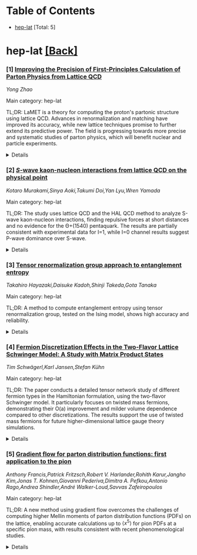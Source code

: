 <div id=toc></div>

# Table of Contents

- [hep-lat](#hep-lat) [Total: 5]


<div id='hep-lat'></div>

# hep-lat [[Back]](#toc)

### [1] [Improving the Precision of First-Principles Calculation of Parton Physics from Lattice QCD](https://arxiv.org/abs/2509.00247)
*Yong Zhao*

Main category: hep-lat

TL;DR: LaMET is a theory for computing the proton's partonic structure using lattice QCD. Advances in renormalization and matching have improved its accuracy, while new lattice techniques promise to further extend its predictive power. The field is progressing towards more precise and systematic studies of parton physics, which will benefit nuclear and particle experiments.


<details>
  <summary>Details</summary>
Motivation: The motivation is to provide a reliable and accurate method for calculating the multi-dimensional partonic structure of the proton from first principles, using lattice QCD, with the aim of improving the precision and control of such calculations for the benefit of nuclear and particle physics research.

Method: LaMET uses a power expansion and perturbative matching of quasi-distributions, which are Euclidean observables evaluated at large proton momenta. It incorporates recent advances in lattice renormalization, such as the hybrid scheme with leading-renormalon resummation, and employs an improved matching kernel that includes higher-loop corrections and resummations. Additionally, the Coulomb-gauge correlator approach is used to simplify analyses and improve precision, particularly for transverse-momentum-dependent structures.

Result: Recent LaMET calculations have produced parton observables with significant phenomenological impact. New kinematically enhanced lattice interpolation operators offer access to high proton momenta with better signal-to-noise ratios, which will broaden the scope of predictions and reduce power corrections. Ongoing work addresses challenges like excited-state contamination and extraction of gluonic distributions, benefiting from emerging ground-state isolation and noise reduction methods.

Conclusion: Lattice QCD studies of parton physics through LaMET have reached a stage of advanced precision and systematic improvement, with the potential to significantly impact nuclear and particle experiments by providing more accurate and controlled partonic structure information.

Abstract: Large Momentum Effective Theory (LaMET) provides a general framework for
computing the multi-dimensional partonic structure of the proton from first
principles using lattice quantum chromodynamics (QCD). In this effective field
theory approach, LaMET predicts parton distributions through a power expansion
and perturbative matching of a class of Euclidean observables --
quasi-distributions -- evaluated at large proton momenta. Recent advances in
lattice renormalization, such as the hybrid scheme with leading-renormalon
resummation, together with improved matching kernel that incorporates
higher-loop corrections and resummations, have enhanced both the perturbative
and power accuracy of LaMET, enabling a reliable quantification of theoretical
uncertainties. Moreover, the Coulomb-gauge correlator approach further
simplifies lattice analyses and improves the precision of
transverse-momentum-dependent structures, particularly in the non-perturbative
region. State-of-the-art LaMET calculations have already yielded certain parton
observables with significant phenomenological impact. In addition, the recently
proposed kinematically enhanced lattice interpolation operators promise access
to unprecedented proton momenta with greatly improved signal-to-noise ratios,
which will extend the range of LaMET prediction and further suppress the power
corrections. The remaining challenges, such as controlling excited-state
contamination in lattice matrix elements and extracting gluonic distributions,
are expected to benefit from emerging lattice techniques for ground-state
isolation and noise reduction. Thus, lattice QCD studies of parton physics have
entered an exciting stage of precision control and systematic improvement,
which will have a broader impact for nuclear and particle experiments.

</details>


### [2] [$S$-wave kaon-nucleon interactions from lattice QCD on the physical point](https://arxiv.org/abs/2509.00838)
*Kotaro Murakami,Sinya Aoki,Takumi Doi,Yan Lyu,Wren Yamada*

Main category: hep-lat

TL;DR: The study uses lattice QCD and the HAL QCD method to analyze S-wave kaon-nucleon interactions, finding repulsive forces at short distances and no evidence for the Θ+(1540) pentaquark. The results are partially consistent with experimental data for I=1, while I=0 channel results suggest P-wave dominance over S-wave.


<details>
  <summary>Details</summary>
Motivation: To investigate S-wave kaon-nucleon (KN) interactions with strangeness S=+1 using lattice QCD, aiming to understand the nature of the interaction and search for any resonances or bound states, such as the Θ+(1540) pentaquark.

Method: The researchers used the time-dependent HAL QCD method on a (2+1)-flavor gauge configuration with specific meson masses to calculate the KN potentials, phase shifts, scattering lengths, and cross sections for both isospin channels (I=1 and I=0).

Result: The potentials showed repulsion at short distances, with a small attractive pocket only in the I=0 channel. No resonances or bound states were found, suggesting the absence of the Θ+(1540) pentaquark. Scattering lengths and cross-sections were calculated, with mixed consistency with experimental data for I=1 and an indication that the I=0 channel is dominated by P-wave components.

Conclusion: The analysis of S-wave KN interactions did not find evidence supporting the existence of the Θ+(1540) pentaquark. The results for the I=1 channel are somewhat consistent with experimental data, while the I=0 channel's S-wave contribution appears to be less significant compared to the P-wave.

Abstract: We investigate S-wave kaon-nucleon ($KN$) interactions with strangeness
$S=+1$ in lattice QCD using the time-dependent HAL QCD method. Employing
$(2+1)$-flavor gauge configuration with $m_{\pi}\approx 137~\textrm{MeV}$ and
$m_{K}\approx 502~\textrm{MeV}$, we calculate the $KN$ potentials at the
leading order in the derivative expansion. The potentials in both isospin
channels ($I=1$ and $I=0$) exhibit repulsion at short distances, while only the
$I=0$ potential has a small attractive pocket at intermediate distances. The
phase shifts computed from these potentials show no signals corresponding to
resonances or bound states in both isospin channels, suggesting the absence of
the $\Theta^{+}(1540)$ pentaquark in the S-wave $KN$ systems. The scattering
lengths result in $a^{I=1}_{0} = -0.226(5)(^{+5}_{-0})~\textrm{fm}$ and
$a^{I=0}_{0} = +0.031(62)(^{+0}_{-29})~\textrm{fm}$. Our results of the S-wave
cross sections for $I=1$ are consistent with some of the experimental data
within $2-3$ $\sigma$, while they deviate from others. The results for $I=0$,
combined with recent studies on chiral perturbation theory, suggest that the
scattering amplitudes in this channel are dominated by P-wave components rather
than S-wave.

</details>


### [3] [Tensor renormalization group approach to entanglement entropy](https://arxiv.org/abs/2509.02185)
*Takahiro Hayazaki,Daisuke Kadoh,Shinji Takeda,Gota Tanaka*

Main category: hep-lat

TL;DR: A method to compute entanglement entropy using tensor renormalization group, tested on the Ising model, shows high accuracy and reliability.


<details>
  <summary>Details</summary>
Motivation: To develop a new approach for computing the entanglement entropy (EE) of quantum systems, which is an important quantity in quantum information theory and condensed matter physics, by leveraging the tensor renormalization group (TRG) method. This aims to provide a more efficient and accurate way to calculate EE, especially for large or complex systems.

Method: The researchers represent the reduced density matrix of a d-dimensional quantum system as a (d+1)-dimensional tensor network and devise an explicit algorithm for d=1, allowing the calculation of EE for single-interval subsystems of any size. The method is then applied to a two-dimensional tensor network of the Ising model to test its efficacy.

Result: The central charge c is calculated with a value of 0.49997(8) at D=96, which is in close agreement with the theoretical prediction, indicating that the proposed method can accurately and reliably compute the entanglement entropy of the system under study.

Conclusion: The proposed method for calculating entanglement entropy through the tensor renormalization group technique is shown to be both accurate and reliable, as evidenced by the successful application to the Ising model. This suggests the potential for the method to be used in further studies of quantum systems and their entanglement properties.

Abstract: We propose a method to compute the entanglement entropy (EE) using the tensor
renormalization group (TRG) method. The reduced density matrix of a
$d$-dimensional quantum system is represented as a $(d+1)$-dimensional tensor
network. We develop an explicit algorithm for $d=1$ that enables the
calculation of EE for single-interval subsystems of arbitrary size. We test our
method in two-dimensional tensor network of the Ising model. The central charge
is obtained as $c=0.49997(8)$ for $D=96$, which agrees with the theoretical
prediction within an error, demonstrating the accuracy and reliability of our
proposed method.

</details>


### [4] [Fermion Discretization Effects in the Two-Flavor Lattice Schwinger Model: A Study with Matrix Product States](https://arxiv.org/abs/2509.02329)
*Tim Schwägerl,Karl Jansen,Stefan Kühn*

Main category: hep-lat

TL;DR: The paper conducts a detailed tensor network study of different fermion types in the Hamiltonian formulation, using the two-flavor Schwinger model. It particularly focuses on twisted mass fermions, demonstrating their O(a) improvement and milder volume dependence compared to other discretizations. The results support the use of twisted mass fermions for future higher-dimensional lattice gauge theory simulations.


<details>
  <summary>Details</summary>
Motivation: To systematically explore the properties of twisted mass fermions in the Hamiltonian formulation, which had not been thoroughly investigated before, and to compare their performance with staggered and Wilson fermions, especially in terms of O(a) improvement and finite-volume effects.

Method: A tensor network approach is used to study staggered, Wilson, and twisted mass fermions within the massive two-flavor Schwinger model. An electric-field-based method is applied for mass renormalization, and two methods are employed to address finite-volume effects: dispersion relation fits and finite-volume scaling.

Result: The study confirms the expected O(a) improvement for twisted mass fermions in both free and interacting theories. The pion mass shows rapid convergence to the continuum limit after including mass renormalization. Twisted mass fermions exhibit milder volume dependence and clear isospin-breaking effects, indicating potential advantages for Hamiltonian simulations.

Conclusion: Twisted mass fermions offer significant benefits, such as O(a) improvement and reduced finite-volume effects, making them a promising choice for Hamiltonian simulations. These findings encourage further investigation into their application in more complex, higher-dimensional lattice gauge theories.

Abstract: We present a comprehensive tensor network study of staggered, Wilson, and
twisted mass fermions in the Hamiltonian formulation, using the massive
two-flavor Schwinger model as a benchmark. Particular emphasis is placed on
twisted mass fermions, whose properties in this context have not been
systematically explored before. We confirm the expected O(a) improvement in the
free theory and observe that this improvement persists in the interacting case.
By leveraging an electric-field-based method for mass renormalization, we
reliably tune to maximal twist and establish the method's applicability in the
two-flavor model. Once mass renormalization is included, the pion mass exhibits
rapid convergence to the continuum limit. Finite-volume effects are addressed
using two complementary approaches: dispersion relation fits and finite-volume
scaling. Our results show excellent agreement with semiclassical predictions
and reveal a milder volume dependence for twisted mass fermions compared to
staggered and Wilson discretizations. In addition, we observe clear
isospin-breaking effects, suggesting intriguing parallels with lattice QCD.
These findings highlight the advantages of twisted mass fermions for
Hamiltonian simulations and motivate their further exploration, particularly in
view of future applications to higher-dimensional lattice gauge theories.

</details>


### [5] [Gradient flow for parton distribution functions: first application to the pion](https://arxiv.org/abs/2509.02472)
*Anthony Francis,Patrick Fritzsch,Robert V. Harlander,Rohith Karur,Jangho Kim,Jonas T. Kohnen,Giovanni Pederiva,Dimitra A. Pefkou,Antonio Rago,Andrea Shindler,André Walker-Loud,Savvas Zafeiropoulos*

Main category: hep-lat

TL;DR: A new method using gradient flow overcomes the challenges of computing higher Mellin moments of parton distribution functions (PDFs) on the lattice, enabling accurate calculations up to $\langle x^5 \rangle$ for pion PDFs at a specific pion mass, with results consistent with recent phenomenological studies.


<details>
  <summary>Details</summary>
Motivation: The motivation is to improve the computation of Mellin moments of parton distribution functions (PDFs) beyond the lowest order, which has been hindered by reduced hypercubic symmetry when using local operators on the lattice. A new approach that utilizes gradient flow is proposed to address these limitations and extend the calculation to higher moments.

Method: The method involves employing gradient flow in the lattice QCD framework to compute higher Mellin moments of flavor non-singlet pion PDFs. This technique is applied across four different lattice spacings, with the pion mass set around 411 MeV, allowing for the determination of moments up to $\langle x^5 \rangle$.

Result: The study successfully computes the ratios of flavor non-singlet pion PDF moments up to $\langle x^5 \rangle$, demonstrating the effectiveness of the gradient flow method. The computed moments and the reconstructed PDF are found to be in quantitative agreement with those from recent phenomenological extractions.

Conclusion: The use of gradient flow in the lattice QCD framework effectively resolves the issues associated with reduced hypercubic symmetry, thus enabling the precise computation of higher Mellin moments of pion PDFs. The consistency of the results with phenomenological data supports the validity and potential of this novel approach.

Abstract: Parton distribution functions (PDFs) are central to precision QCD
phenomenology. Their Mellin moments can be computed on the lattice, but direct
determinations using local operators, besides $\langle x \rangle$, face severe
challenges from reduced hypercubic symmetry, limiting results to the lowest
moments. A recently proposed method resolves these issues using gradient flow.
We demonstrate the efficacy of this method by computing ratios of flavor
non-singlet pion PDF moments up to $\langle x^5 \rangle$, on four lattice
spacings at $m_\pi \simeq 411$ MeV. The moments and reconstructed PDF agree
quantitatively with recent phenomenological extractions.

</details>
